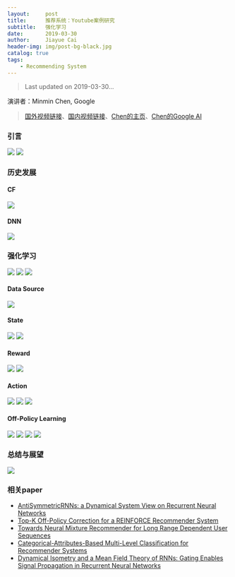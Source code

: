 ```yaml
---
layout:     post
title:      推荐系统：Youtube案例研究
subtitle:   强化学习
date:       2019-03-30
author:     Jiayue Cai
header-img: img/post-bg-black.jpg
catalog: true
tags:
    - Recommending System
---
```


> Last updated on 2019-03-30... 

演讲者：Minmin Chen, Google

> [国外视频链接](http://t.cn/EJFyMBk)、[国内视频链接](https://www.bilibili.com/video/av47720781)、[Chen的主页](https://www.cse.wustl.edu/~mchen/)、[Chen的Google AI](https://ai.google/research/people/106011)

### 引言

![](/img/post/20190330/1.png)
![](/img/post/20190330/2.png)

### 历史发展

#### CF

![](/img/post/20190330/3.png)

#### DNN

![](/img/post/20190330/4.png)

### 强化学习

![](/img/post/20190330/5.png)
![](/img/post/20190330/6.png)
![](/img/post/20190330/7.png)

#### Data Source

![](/img/post/20190330/8.png)

#### State

![](/img/post/20190330/9.png)
![](/img/post/20190330/10.png)

#### Reward

![](/img/post/20190330/11.png)
![](/img/post/20190330/12.png)

#### Action

![](/img/post/20190330/13.png)
![](/img/post/20190330/14.png)
![](/img/post/20190330/15.png)

#### Off-Policy Learning

![](/img/post/20190330/16.png)
![](/img/post/20190330/17.png)
![](/img/post/20190330/18.png)
![](/img/post/20190330/19.png)

### 总结与展望

![](/img/post/20190330/20.png)

### 相关paper

- [AntiSymmetricRNNs: a Dynamical System View on Recurrent Neural Networks](https://ai.google/research/pubs/pub47825)
- [Top-K Off-Policy Correction for a REINFORCE Recommender System](https://ai.google/research/pubs/pub47647)
- [Towards Neural Mixture Recommender for Long Range Dependent User Sequences](https://ai.google/research/pubs/pub47954)
- [Categorical-Attributes-Based Multi-Level Classification for Recommender Systems](https://ai.google/research/pubs/pub47630)
- [Dynamical Isometry and a Mean Field Theory of RNNs: Gating Enables Signal Propagation in Recurrent Neural Networks](https://ai.google/research/pubs/pub47086)




